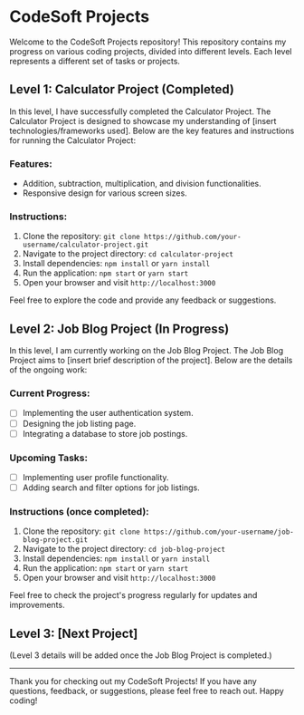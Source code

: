 # CodeSoft Projects

Welcome to the CodeSoft Projects repository! This repository contains my progress on various coding projects, divided into different levels. Each level represents a different set of tasks or projects.

## Level 1: Calculator Project (Completed)

In this level, I have successfully completed the Calculator Project. The Calculator Project is designed to showcase my understanding of [insert technologies/frameworks used]. Below are the key features and instructions for running the Calculator Project:

### Features:
- Addition, subtraction, multiplication, and division functionalities.
- Responsive design for various screen sizes.

### Instructions:
1. Clone the repository: `git clone https://github.com/your-username/calculator-project.git`
2. Navigate to the project directory: `cd calculator-project`
3. Install dependencies: `npm install` or `yarn install`
4. Run the application: `npm start` or `yarn start`
5. Open your browser and visit `http://localhost:3000`

Feel free to explore the code and provide any feedback or suggestions.

## Level 2: Job Blog Project (In Progress)

In this level, I am currently working on the Job Blog Project. The Job Blog Project aims to [insert brief description of the project]. Below are the details of the ongoing work:

### Current Progress:
- [ ] Implementing the user authentication system.
- [ ] Designing the job listing page.
- [ ] Integrating a database to store job postings.

### Upcoming Tasks:
- [ ] Implementing user profile functionality.
- [ ] Adding search and filter options for job listings.

### Instructions (once completed):
1. Clone the repository: `git clone https://github.com/your-username/job-blog-project.git`
2. Navigate to the project directory: `cd job-blog-project`
3. Install dependencies: `npm install` or `yarn install`
4. Run the application: `npm start` or `yarn start`
5. Open your browser and visit `http://localhost:3000`

Feel free to check the project's progress regularly for updates and improvements.

## Level 3: [Next Project]

(Level 3 details will be added once the Job Blog Project is completed.)

---

Thank you for checking out my CodeSoft Projects! If you have any questions, feedback, or suggestions, please feel free to reach out. Happy coding!


